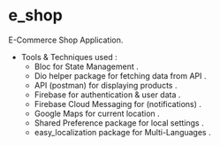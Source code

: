 # e_shop

E-Commerce Shop Application.


- Tools & Techniques used : 
    - Bloc for State Management . 
    - Dio helper package for fetching data from API .
    - API (postman) for displaying products . 
    - Firebase for authentication & user data .
    - Firebase Cloud Messaging for (notifications) .
    - Google Maps for current location . 
    - Shared Preference package for local settings .
    - easy_localization package for Multi-Languages .